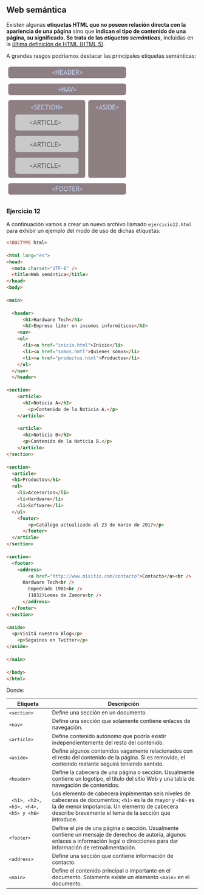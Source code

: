 ## Web semántica
Existen algunas **etiquetas HTML que no poseen relación directa con la apariencia de una página** sino que **indican el tipo de contenido de una página, su significado. Se trata de las _etiquetas semánticas_**, incluidas en la [última definición de HTML (HTML 5)](https://developer.mozilla.org/es/docs/HTML/HTML5/HTML5_lista_elementos#Secciones). 

A grandes rasgos podríamos destacar las principales etiquetas semánticas: 

![HTML Semantico](imgHTMLFundamentos/html5semantico.png)

### Ejercicio 12

A continuación vamos a crear un nuevo archivo llamado `ejercicio12.html` para exhibir un ejemplo del modo de uso de dichas etiquetas: 

```html
<!DOCTYPE html>

<html lang="es">
<head>
  <meta charset="UTF-8" />
  <title>Web semántica</title>
</head>
<body>

<main>

  <header>
      <h1>Hardware Tech</h1>
      <h2>Empresa líder en insumos informáticos</h2>
    <nav>
    <ul>
      <li><a href="inicio.html">Inicio</li>
      <li><a href="somos.hmtl">Quienes somos</li>
      <li><a href="productos.html">Productos</li>
    </ul>
  </nav>
  </header>

<section>
    <article>
      <h2>Noticia A</h2>
        <p>Contenido de la Noticia A.</p>
    </article>

    <article>
      <h2>Noticia B</h2>
      <p>Contenido de la Noticia B.</p>
    </article>
</section>

<section>
  <article>
  <h1>Productos</h1>
  <ul>
    <li>Accesorios</li>
    <li>Hardware</li>
    <li>Software</li>
  </ul>
    <footer>
        <p>Catálogo actualizado al 23 de marzo de 2017</p>
      </footer>
  </article>
</section>

<section>
  <footer>
    <address>
        <a href="http://www.misitio.com/contacto">Contacto</a><br />
      Hardware Tech<br />
        Empedrado 1981<br />
        (1832)Lomas de Zamora<br />
      </address>
  </footer>
</section>

<aside>
  <p>Visitá nuestro Blog</p>
    <p>Seguinos en Twitter</p>
</aside>

</main>

</body>
</html>
```

Donde:



| Etiqueta                               | Descripción                                                  |
| -------------------------------------- | ------------------------------------------------------------ |
| `<section>`                            | Define una sección en un documento.                          |
| `<nav>`                                | Define una sección que solamente contiene enlaces de navegación. |
| `<article>`                            | Define contenido autónomo que podría existir independientemente del resto del contenido. |
| `<aside>`                              | Define algunos contenidos vagamente relacionados con el resto del contenido de la página. Si es removido, el contenido restante seguirá teniendo sentido. |
| `<header>`                             | Define la cabecera de una página o sección. Usualmente contiene un logotipo, el título del sitio Web y una tabla de navegación de contenidos. |
| ` <h1>, <h2>, <h3>, <h4>, <h5> y <h6>` | Los elemento de cabecera  implementan seis niveles de cabeceras de documentos; `<h1>` es la de mayor y `<h6>` es la de menor impotancia. Un elemento de cabecera describe brevemente el tema de la sección que introduce. |
| `<footer>`                             | Define el pie de una página o sección. Usualmente contiene un mensaje de derechos de autoría, algunos enlaces a información legal o direcciones para dar información de retroalimentación. |
| `<address>`                            | Define una sección que contiene información de contacto.     |
| `<main>`                               | Define el contenido principal o importante en el documento. Solamente existe un elemento `<main>` en el documento. |
